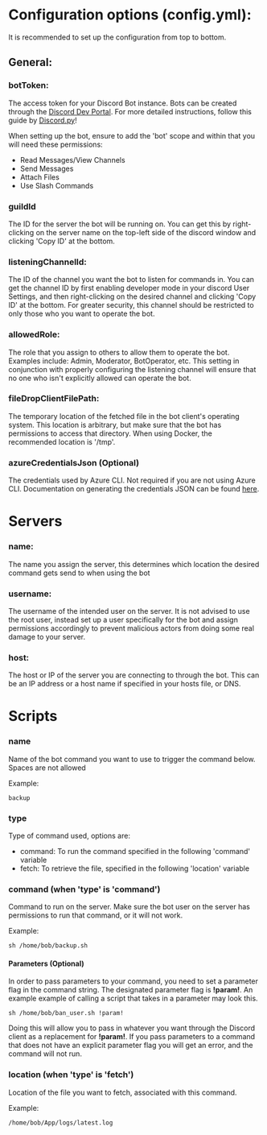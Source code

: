 # Configuration options (config.yml):

It is recommended to set up the configuration from top to bottom.

## General:

### botToken:
The access token for your Discord Bot instance. Bots can be created through the
[Discord Dev Portal](https://discord.com/developers/). For more detailed instructions,
follow this guide by [Discord.py](https://discordpy.readthedocs.io/en/stable/discord.html)!

When setting up the bot, ensure to add the 'bot' scope and within that you will need these permissions:
- Read Messages/View Channels
- Send Messages
- Attach Files
- Use Slash Commands

### guildId
The ID for the server the bot will be running on. You can get this by right-clicking on the server
name on the top-left side of the discord window and clicking 'Copy ID' at the bottom.

### listeningChannelId:
The ID of the channel you want the bot to listen for commands in. You can get the channel ID
by first enabling developer mode in your discord User Settings, and then right-clicking on the
desired channel and clicking 'Copy ID' at the bottom. For greater security, this channel should 
be restricted to only those who you want to operate the bot.

### allowedRole:
The role that you assign to others to allow them to operate the bot. Examples include: Admin,
Moderator, BotOperator, etc. This setting in conjunction with properly configuring the listening
channel will ensure that no one who isn't explicitly allowed can operate the bot.

### fileDropClientFilePath:
The temporary location of the fetched file in the bot client's operating system. This location
is arbitrary, but make sure that the bot has permissions to access that directory. When using Docker,
the recommended location is '/tmp'.

### azureCredentialsJson (Optional)
The credentials used by Azure CLI. Not required if you are not using Azure CLI. Documentation on 
generating the credentials JSON can be found [here](https://github.com/Azure/login?tab=readme-ov-file#login-with-a-service-principal-secret).

# Servers

### name:
The name you assign the server, this determines which location the desired command gets send to when using the bot

### username:
The username of the intended user on the server. It is not advised to use the root user, instead
set up a user specifically for the bot and assign permissions accordingly to prevent malicious actors
from doing some real damage to your server.

### host:
The host or IP of the server you are connecting to through the bot. This can be an IP address
or a host name if specified in your hosts file, or DNS.



# Scripts

### name
Name of the bot command you want to use to trigger the command below. Spaces are not allowed

Example:

    backup

### type
Type of command used, options are:
- command: To run the command specified in the following 'command' variable
- fetch: To retrieve the file, specified in the following 'location' variable

### command (when 'type' is 'command')
Command to run on the server. Make sure the bot user on the server has
permissions to run that command, or it will not work.

Example:

    sh /home/bob/backup.sh

#### Parameters (Optional)
In order to pass parameters to your command, you need to set a parameter flag
in the command string. The designated parameter flag is **!param!**.
An example example of calling a script that takes in a parameter may look 
this.

    sh /home/bob/ban_user.sh !param!

Doing this will allow you to pass in whatever you want through the Discord
client as a replacement for **!param!**. If you pass parameters to a command that 
does not have an explicit parameter flag you will get an error, and the command
will not run.

### location (when 'type' is 'fetch')
Location of the file you want to fetch, associated with this command.

Example:

    /home/bob/App/logs/latest.log
